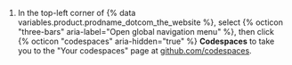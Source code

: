 1. In the top-left corner of {% data variables.product.prodname_dotcom_the_website %}, select {% octicon "three-bars" aria-label="Open global navigation menu" %}, then click {% octicon "codespaces" aria-hidden="true" %} **Codespaces** to take you to the "Your codespaces" page at [github.com/codespaces](https://github.com/codespaces).
